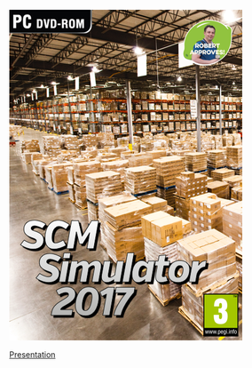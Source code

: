 ![](./Box.png)


[Presentation](https://docs.google.com/presentation/d/1Sczaf9o0VKg9LJ8MI1w-nKvoetP41XU11b2MspngEvI/edit?usp=sharing)
